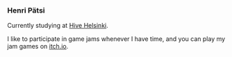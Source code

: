 ### Henri Pätsi

Currently studying at [Hive Helsinki](https://www.hive.fi).

I like to participate in game jams whenever I have time, and you can play my jam games on [itch.io](https://tupperwarefan.itch.io/).

<!--
**henpatsi/henpatsi** is a ✨ _special_ ✨ repository because its `README.md` (this file) appears on your GitHub profile.

Here are some ideas to get you started:

- 🔭 I’m currently working on ...
- 🌱 I’m currently learning ...
- 👯 I’m looking to collaborate on ...
- 🤔 I’m looking for help with ...
- 💬 Ask me about ...
- 📫 How to reach me: ...
- 😄 Pronouns: ...
- ⚡ Fun fact: ...
-->
